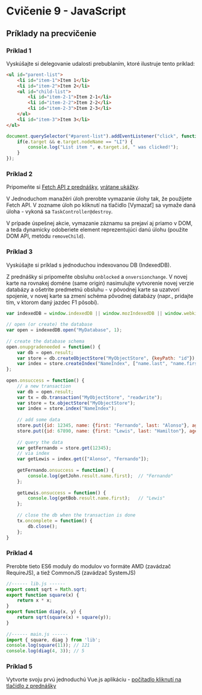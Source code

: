 # Cvičenie 9 - JavaScript

## Príklady na precvičenie

### Príklad 1
Vyskúšajte si delegovanie udalosti prebublaním, ktoré ilustruje tento príklad:

```html 
<ul id="parent-list">
	<li id="item-1">Item 1</li>
	<li id="item-2">Item 2</li>
	<ul id="child-list">
	    <li id="item-2-1">Item 2-1</li>
	    <li id="item-2-2">Item 2-2</li>
	    <li id="item-2-3">Item 2-3</li>
	</ul>
	<li id="item-3">Item 3</li>
</ul>
```

```js
document.querySelector("#parent-list").addEventListener("click", function(e) {
    if(e.target && e.target.nodeName == "LI") {
        console.log("List item ", e.target.id, " was clicked!");
    }  
});
```

### Príklad 2
Pripomeňte si [Fetch API z prednášky](/prednasky/zdroje/10-wt-js-ajax-fetch-promises-storage-moduly-webpack-vuejs.pdf), [vrátane ukážky](/prednasky/zdroje/priklady-ajax-fetch.zip). 

V Jednoduchom manažéri úloh prerobte vymazanie úlohy tak, že použijete Fetch API. V zozname úloh po kliknutí na tlačidlo [Vymazať] sa vymaže daná úloha - vykoná sa `TaskController@destroy`. 

V prípade úspešnej akcie, vymazanie záznamu sa prejaví aj priamo v DOM, a teda dynamicky odoberiete element reprezentujúci danú úlohu (použite DOM API, metódu `removeChild`). 


### Príklad 3
Vyskúšajte si príklad s jednoduchou indexovanou DB (IndexedDB). 

Z prednášky si pripomeňte obsluhu `onblocked` a `onversionchange`. V novej karte na rovnakej doméne  (same origin) nasimulujte vytvorenie novej verzie databázy a ošetrite predmetnú obsluhu - v pôvodnej karte sa uzatvorí spojenie, v novej karte sa zmení schéma pôvodnej databázy (napr., pridajte tím, v ktorom daný jazdec F1 pôsobí).

```js
var indexedDB = window.indexedDB || window.mozIndexedDB || window.webkitIndexedDB || window.msIndexedDB || window.shimIndexedDB;
  
// open (or create) the database
var open = indexedDB.open("MyDatabase", 1);
  
// create the database schema
open.onupgradeneeded = function() {
    var db = open.result;
    var store = db.createObjectStore("MyObjectStore", {keyPath: "id"});
    var index = store.createIndex("NameIndex", ["name.last", "name.first"]);
};
 
open.onsuccess = function() {
    // a new transaction
    var db = open.result;
    var tx = db.transaction("MyObjectStore", "readwrite");
    var store = tx.objectStore("MyObjectStore");
    var index = store.index("NameIndex");
  
    // add some data
    store.put({id: 12345, name: {first: "Fernando", last: "Alonso"}, age: 36});
    store.put({id: 67890, name: {first: "Lewis", last: "Hamilton"}, age: 33});
         
    // query the data
    var getFernando = store.get(12345);
    // via index
    var getLewis = index.get(["Alonso", "Fernando"]);
  
    getFernando.onsuccess = function() {
        console.log(getJohn.result.name.first);  // "Fernando"
    };
  
    getLewis.onsuccess = function() {
        console.log(getBob.result.name.first);   // "Lewis"
    };
  
    // close the db when the transaction is done
    tx.oncomplete = function() {
        db.close();
    };
}
```

### Príklad 4
Prerobte tieto ES6 moduly do modulov vo formáte AMD (zavádzač RequireJS), a tiež CommonJS (zavádzač SystemJS)

```js
//------ lib.js ------
export const sqrt = Math.sqrt;
export function square(x) {
    return x * x;
}
export function diag(x, y) {
    return sqrt(square(x) + square(y));
}
  
//------ main.js ------
import { square, diag } from 'lib';
console.log(square(11)); // 121
console.log(diag(4, 3)); // 5
```


### Príklad 5
Vytvorte svoju prvú jednoduchú Vue.js aplikáciu - [počítadlo kliknutí na tlačídlo z prednášky](/prednasky/zdroje/10-wt-js-ajax-fetch-promises-storage-moduly-webpack-vuejs.pdf)

